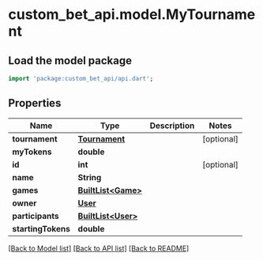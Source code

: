 # custom_bet_api.model.MyTournament

## Load the model package
```dart
import 'package:custom_bet_api/api.dart';
```

## Properties
Name | Type | Description | Notes
------------ | ------------- | ------------- | -------------
**tournament** | [**Tournament**](Tournament.md) |  | [optional] 
**myTokens** | **double** |  | 
**id** | **int** |  | [optional] 
**name** | **String** |  | 
**games** | [**BuiltList&lt;Game&gt;**](Game.md) |  | 
**owner** | [**User**](User.md) |  | 
**participants** | [**BuiltList&lt;User&gt;**](User.md) |  | 
**startingTokens** | **double** |  | 

[[Back to Model list]](../README.md#documentation-for-models) [[Back to API list]](../README.md#documentation-for-api-endpoints) [[Back to README]](../README.md)


